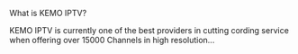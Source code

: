 What is KEMO IPTV?

KEMO IPTV is currently one of the best providers in cutting cording service when offering over 15000 Channels in high resolution...

<!---
                                                       KEMO IPTV
What is KEMO IPTV?

KEMO IPTV is currently one of the best providers in cutting cording service when offering over 15000 Channels in high resolution.

Why should you stream on KEMO IPTV?

Unlike cable and satellite companies as well as another IPTV provider, King IPTV gives you more control over your own television viewing experience. You can choose your own favorite channels, add on channels, and even watch media directly from your computer using an IPTV remote control. You can view your favorite programs, sporting events, movies, music videos, and even find out what your favorite celebrities have been up to. Besides, it also have other advantages listed below.
Diversified content

Kemo IPTV offers a variety of options for your entertainment. With an unmatched, high-speed internet connection, you get access to thousands of channels through your broadband or digital cable connection. Additionally, King provides a number of customized options for you entertainment. The addition of channel programming guides gives you the chance to search specific categories or search by actor, actresses, director, song, or actress. If you want to see a movie that came out two weeks ago, simply type in the title and it will list all available movies currently showing. If you’re not satisfied with the limited channels and programs offered through your cable or satellite provider, King can help. King offers its viewers an all-encompassing on-demand content service. You can access a huge library of movies, music, TV shows, documentaries, games, sport events, home videos, music videos, TV shows, home comedy, kid’s programs, international TV shows, children’s TV shows, cartoons, reality shows, home security and more through its streaming service. The service also includes video on demand (VOD) from a variety of different sources. The VOD feature delivers content to your television at a consistent rate so you never miss out on anything.

Quality streaming

One of the most impressive things from Kemo IPTV is the quality streaming. Most of the channels and VOD are in SD, HD, FHD, and 4K.Therefore, you can enjoy all the favorite programs with the best quality if you have the stable Internet connection.Once you are a subscriber, you can enjoy even more benefits. For instance, HD channels come standard and with all packages. Also, movies and special events such as concerts and musicals can be recorded and sent to your phone as well.

How to access KEMO IPTV?

It is easy to access KEMO IPTV because that everything you need is device to access such as desktop or laptop. Viewing your favorite programs and content is just a few clicks away with KEMO’s groundbreaking technology. Its intuitive interface makes it easy to navigate, while an innovative, QWERTY keypad makes entering commands quick and simple. You can control King it with the most popular web browsers such as Internet Explorer, Firefox, Google Chrome, Safari, and more.

Conclusion About KEMO IPTV

With a huge selection of channels and a great price, King is an excellent choice for an affordable price. If you are already a subscriber to a regular satellite or cable service, you can save even more money by adding King it to your package. If you are not yet a subscriber, you can call a customer service representative and ask to upgrade your plan to a cheaper, even better deal.
--->
